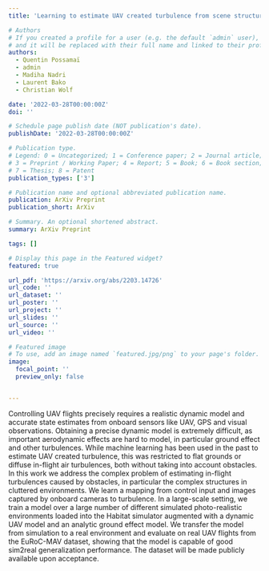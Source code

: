 ```yaml
---
title: 'Learning to estimate UAV created turbulence from scene structure observed by onboard cameras'

# Authors
# If you created a profile for a user (e.g. the default `admin` user), write the username (folder name) here
# and it will be replaced with their full name and linked to their profile.
authors:
  - Quentin Possamaï
  - admin
  - Madiha Nadri
  - Laurent Bako
  - Christian Wolf

date: '2022-03-28T00:00:00Z'
doi: ''

# Schedule page publish date (NOT publication's date).
publishDate: '2022-03-28T00:00:00Z'

# Publication type.
# Legend: 0 = Uncategorized; 1 = Conference paper; 2 = Journal article;
# 3 = Preprint / Working Paper; 4 = Report; 5 = Book; 6 = Book section;
# 7 = Thesis; 8 = Patent
publication_types: ['3']

# Publication name and optional abbreviated publication name.
publication: ArXiv Preprint
publication_short: ArXiv

# Summary. An optional shortened abstract.
summary: ArXiv Preprint

tags: []

# Display this page in the Featured widget?
featured: true

url_pdf: 'https://arxiv.org/abs/2203.14726'
url_code: ''
url_dataset: ''
url_poster: ''
url_project: ''
url_slides: ''
url_source: ''
url_video: ''

# Featured image
# To use, add an image named `featured.jpg/png` to your page's folder.
image:
  focal_point: ''
  preview_only: false


---
```

Controlling UAV flights precisely requires a realistic dynamic model and accurate state estimates from onboard sensors like UAV, GPS and visual observations. Obtaining a precise dynamic model is extremely difficult, as important aerodynamic effects are hard to model, in particular ground effect and other turbulences. While machine learning has been used in the past to estimate UAV created turbulence, this was restricted to flat grounds or diffuse in-flight air turbulences, both without taking into account obstacles. In this work we address the complex problem of estimating in-flight turbulences caused by obstacles, in particular the complex structures in cluttered environments. We learn a mapping from control input and images captured by onboard cameras to turbulence. In a large-scale setting, we train a model over a large number of different simulated photo-realistic environments loaded into the Habitat simulator augmented with a dynamic UAV model and an analytic ground effect model. We transfer the model from simulation to a real environment and evaluate on real UAV flights from the EuRoC-MAV dataset, showing that the model is capable of good sim2real generalization performance. The dataset will be made publicly available upon acceptance.